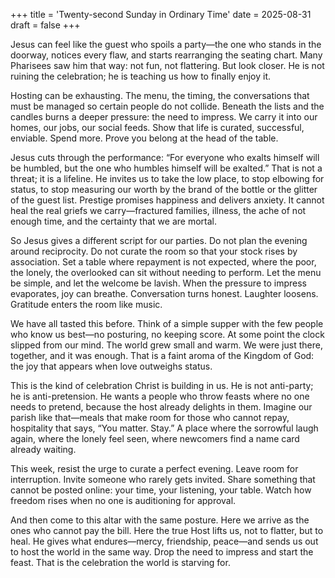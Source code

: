 +++
title = 'Twenty-second Sunday in Ordinary Time'
date = 2025-08-31
draft = false
+++

Jesus can feel like the guest who spoils a party—the one who stands in the doorway, notices every flaw, and starts rearranging the seating chart. Many Pharisees saw him that way: not fun, not flattering. But look closer. He is not ruining the celebration; he is teaching us how to finally enjoy it.

Hosting can be exhausting. The menu, the timing, the conversations that must be managed so certain people do not collide. Beneath the lists and the candles burns a deeper pressure: the need to impress. We carry it into our homes, our jobs, our social feeds. Show that life is curated, successful, enviable. Spend more. Prove you belong at the head of the table.

Jesus cuts through the performance: “For everyone who exalts himself will be humbled, but the one who humbles himself will be exalted.” That is not a threat; it is a lifeline. He invites us to take the low place, to stop elbowing for status, to stop measuring our worth by the brand of the bottle or the glitter of the guest list. Prestige promises happiness and delivers anxiety. It cannot heal the real griefs we carry—fractured families, illness, the ache of not enough time, and the certainty that we are mortal.

So Jesus gives a different script for our parties. Do not plan the evening around reciprocity. Do not curate the room so that your stock rises by association. Set a table where repayment is not expected, where the poor, the lonely, the overlooked can sit without needing to perform. Let the menu be simple, and let the welcome be lavish. When the pressure to impress evaporates, joy can breathe. Conversation turns honest. Laughter loosens. Gratitude enters the room like music.

We have all tasted this before. Think of a simple supper with the few people who know us best—no posturing, no keeping score. At some point the clock slipped from our mind. The world grew small and warm. We were just there, together, and it was enough. That is a faint aroma of the Kingdom of God: the joy that appears when love outweighs status.

This is the kind of celebration Christ is building in us. He is not anti-party; he is anti-pretension. He wants a people who throw feasts where no one needs to pretend, because the host already delights in them. Imagine our parish like that—meals that make room for those who cannot repay, hospitality that says, “You matter. Stay.” A place where the sorrowful laugh again, where the lonely feel seen, where newcomers find a name card already waiting.

This week, resist the urge to curate a perfect evening. Leave room for interruption. Invite someone who rarely gets invited. Share something that cannot be posted online: your time, your listening, your table. Watch how freedom rises when no one is auditioning for approval.

And then come to this altar with the same posture. Here we arrive as the ones who cannot pay the bill. Here the true Host lifts us, not to flatter, but to heal. He gives what endures—mercy, friendship, peace—and sends us out to host the world in the same way. Drop the need to impress and start the feast. That is the celebration the world is starving for.
